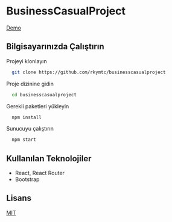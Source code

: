 # BusinessCasualProject

[Demo](https://businesscasualproject.netlify.app)
## Bilgisayarınızda Çalıştırın

Projeyi klonlayın

```bash
  git clone https://github.com/rkymtc/businesscasualproject
```

Proje dizinine gidin

```bash
  cd businesscasualproject
```

Gerekli paketleri yükleyin

```bash
  npm install
```

Sunucuyu çalıştırın

```bash
  npm start
```

  
## Kullanılan Teknolojiler

- React, React Router
- Bootstrap


  
## Lisans

[MIT](https://choosealicense.com/licenses/mit/)
